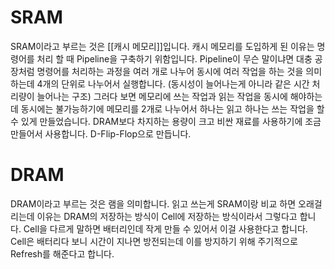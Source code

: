 
# SRAM
SRAM이라고 부르는 것은 [[캐시 메모리]]입니다.
캐시 메모리를 도입하게 된 이유는 명령어를 처리 할 때 Pipeline을 구축하기 위함입니다.
Pipeline이 무슨 말이냐면 대충 공장처럼 명령어를 처리하는 과정을 여러 개로 나누어 동시에 여러 작업을 하는 것을 의미하는데 4개의 단위로 나누어서 실행합니다. (동시성이 늘어나는게 아니라 같은 시간 처리량이 늘어나는 구조)
그러다 보면 메모리에 쓰는 작업과 읽는 작업을 동시에 해야하는데 동시에는 불가능하기에 메모리를 2개로 나누어서 하나는 읽고 하나는 쓰는 작업을 할 수 있게 만들었습니다. 
DRAM보다 차지하는 용량이 크고 비싼 재료를 사용하기에 조금 만들어서 사용합니다.
D-Flip-Flop으로 만듭니다.

# DRAM
DRAM이라고 부르는 것은 램을 의미합니다.
읽고 쓰는게 SRAM이랑 비교 하면 오래걸리는데 이유는 DRAM의 저장하는 방식이 Cell에 저장하는 방식이라서 그렇다고 합니다.
Cell을 다르게 말하면 배터리인데 작게 만들 수 있어서 이걸 사용한다고 합니다.
Cell은 배터리다 보니 시간이 지나면 방전되는데 이를 방지하기 위해 주기적으로 Refresh를 해준다고 합니다.

